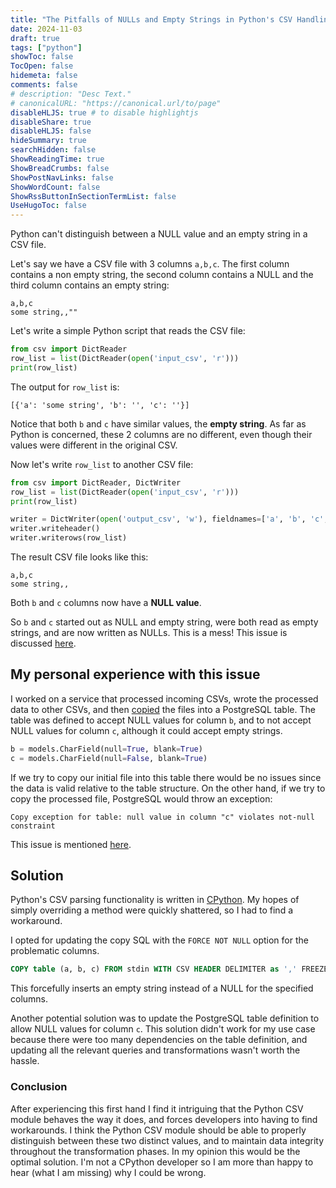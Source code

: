 ```yaml
---
title: "The Pitfalls of NULLs and Empty Strings in Python's CSV Handling"
date: 2024-11-03
draft: true
tags: ["python"]
showToc: false
TocOpen: false
hidemeta: false
comments: false
# description: "Desc Text."
# canonicalURL: "https://canonical.url/to/page"
disableHLJS: true # to disable highlightjs
disableShare: true
disableHLJS: false
hideSummary: true
searchHidden: false
ShowReadingTime: true
ShowBreadCrumbs: false
ShowPostNavLinks: false
ShowWordCount: false
ShowRssButtonInSectionTermList: false
UseHugoToc: false
---
```


Python can't distinguish between a NULL value and an empty string in a CSV file.

Let's say we have a CSV file with 3 columns `a,b,c`. The first column contains a non empty string, the second column contains a NULL and the third column contains an empty string:

```
a,b,c
some string,,""
```

Let's write a simple Python script that reads the CSV file:

```python
from csv import DictReader
row_list = list(DictReader(open('input_csv', 'r')))
print(row_list)
```

The output for `row_list` is:

`[{'a': 'some string', 'b': '', 'c': ''}]`

Notice that both `b` and `c` have similar values, the **empty string**. As far as Python is concerned, these 2 columns are no different, even though their values were different in the original CSV.

Now let's write `row_list` to another CSV file:

```python
from csv import DictReader, DictWriter
row_list = list(DictReader(open('input_csv', 'r')))
print(row_list)

writer = DictWriter(open('output_csv', 'w'), fieldnames=['a', 'b', 'c', ])
writer.writeheader()
writer.writerows(row_list)
```

The result CSV file looks like this:

```
a,b,c
some string,,
```

Both `b` and `c` columns now have a **NULL value**.

So `b` and `c` started out as NULL and empty string, were both read as empty strings, and are now written as NULLs. This is a mess! This issue is discussed [here](https://bugs.python.org/issue23041).

## My personal experience with this issue

I worked on a service that processed incoming CSVs, wrote the processed data to other CSVs, and then [copied](https://www.postgresql.org/docs/9.2/sql-copy.html) the files into a PostgreSQL table. The table was defined to accept NULL values for column `b`, and to not accept NULL values for column `c`, although it could accept empty strings.

```python
b = models.CharField(null=True, blank=True)
c = models.CharField(null=False, blank=True)
```

If we try to copy our initial file into this table there would be no issues since the data is valid relative to the table structure. On the other hand, if we try to copy the processed file, PostgreSQL would throw an exception:

```
Copy exception for table: null value in column "c" violates not-null constraint
```

This issue is mentioned [here](https://bugs.python.org/msg396621).

## Solution

Python's CSV parsing functionality is written in [CPython](https://github.com/python/cpython/blob/f4c03484da59049eb62a9bf7777b963e2267d187/Modules/_csv.c). My hopes of simply overriding a method were quickly shattered, so I had to find a workaround.

I opted for updating the copy SQL with the `FORCE NOT NULL` option for the problematic columns.

```sql
COPY table (a, b, c) FROM stdin WITH CSV HEADER DELIMITER as ',' FREEZE FORCE NOT NULL c;
```

This forcefully inserts an empty string instead of a NULL for the specified columns.

Another potential solution was to update the PostgreSQL table definition to allow NULL values for column `c`. This solution didn't work for my use case because there were too many dependencies on the table definition, and updating all the relevant queries and transformations wasn't worth the hassle.

### Conclusion

After experiencing this first hand I find it intriguing that the Python CSV module behaves the way it does, and forces developers into having to find workarounds. I think the Python CSV module should be able to properly distinguish between these two distinct values, and to maintain data integrity throughout the transformation phases. In my opinion this would be the optimal solution. I'm not a CPython developer so I am more than happy to hear (what I am missing) why I could be wrong.
